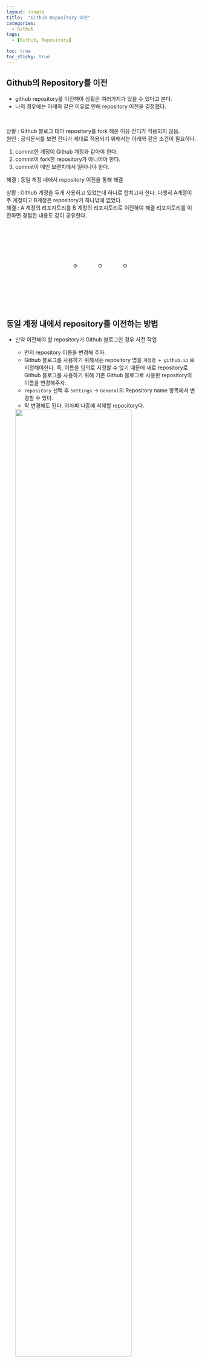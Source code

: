 ```yaml
---
layout: single
title:  "Github Repository 이전"
categories:
  - Github
tags:
  - [Github, Repository]

toc: true
toc_sticky: true
---
```


## Github의 Repository를 이전
- github repository를 이전해야 상황은 여러가지가 있을 수 있다고 본다.
- 나의 경우에는 아래와 같은 이유로 인해 repository 이전을 결정했다.

<br>

상황 : Github 블로그 테마 repository를 fork 해온 이유 잔디가 적용되지 않음.  
원인 : 공식문서를 보면 잔디가 제대로 적용되기 위해서는 아래와 같은 조건이 필요하다.

1. commit한 계정이 Github 계정과 같아야 한다.
2. commit이 fork한 repository가 아니어야 한다.
3. commit이 메인 브랜치에서 일어나야 한다.

해결 : 동일 계정 내에서 repository 이전을 통해 해결



상황 : Github 계정을 두개 사용하고 있었는데 하나로 합치고자 한다. 다행히 A계정이 주 계정이고 B계정은 repository가 하나밖에 없었다.  
해결 : A 계정의 리포지토리를 B 계정의 리포지토리로 이전하여 해결
리포지토리를 이전하면 경험한 내용도 같이 공유한다.


<div style="padding-top:100px;"></div>
<span style="margin-left:35%;">⊙</span>
<span style="margin-left:10%">⊙</span>
<span style="margin-left:10%">⊙</span>
<div style="padding-top:100px;"></div>

## 동일 계정 내에서 repository를 이전하는 방법
- 만약 이전해야 할 repository가 Github 블로그인 경우 사전 작업
  - 먼저 repository 이름을 변경해 주자.
  - Github 블로그를 사용하기 위해서는 repository 명을 `계정명 + github.io` 로 지정해야한다. 즉, 이름을 임의로 지정할 수 없기 때문에 새로 repository로 Github 블로그를 사용하기 위해 기존 Github 블로그로 사용한 repository의 이름을 변경해주자.
  - `repository` 선택 후 `Settings` → `General`의 Repository name 항목에서 변경할 수 있다.
  - 막 변경해도 된다. 어차피 나중에 삭제할 repository다.

  <img src="https://github.com/user-attachments/assets/ccc6ca65-44b2-418f-8ede-37ac45a416eb" width="80%" height="80%"/>

<br>

### 1. bare clone 진행
- `gitbah`, `vscode의 터미널` 등을 사용하여 local PC에 복사할 repository의 clone를 진행한다. 
- 어떤 디렉토리에 받든 상관없다. 



```bash
$ git clone --bare [복사하고자 하는 내 repository 주소]
```

<br>

- bare clone을 진행하면 실제 repository를 내용이 아닌 아래와 같은 파일 및 디렉토리로 구성된다. (당황하지 말자)
- branch 부분에도 `BARE:main` 으로 표기된 걸 볼 수 있다.

<img src="https://github.com/user-attachments/assets/d4d3b934-7bfa-44d6-8961-3201213b9b02" width="80%" height="80%"/>

<br>

### 2. Github에 새로운 repository를 생성한다.
- 만약 Github 블로그를 변경하는 상황이라면 



<img src="" width="80%" height="80%"/>
<img src="" width="80%" height="80%"/>
<img src="" width="80%" height="80%"/>
<img src="" width="80%" height="80%"/>

